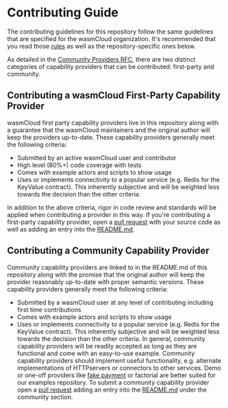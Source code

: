 # Contributing Guide

The contributing guidelines for this repository follow the same guidelines that are specified for the wasmCloud organization. It's recommended that you read those [rules](https://github.com/wasmCloud/wasmCloud/blob/main/CONTRIBUTING.md) as well as the repository-specific ones below.

As detailed in the [Community Providers RFC](https://github.com/wasmCloud/wasmCloud/issues/261), there are two distinct categories of capability providers that can be contributed: first-party and community.

## Contributing a wasmCloud First-Party Capability Provider
wasmCloud first party capability providers live in this repository along with a guarantee that the wasmCloud maintainers and the original author will keep the providers up-to-date. These capability providers generally meet the following criteria:
- Submitted by an active wasmCloud user and contributor
- High level (80%+) code coverage with tests
- Comes with example actors and scripts to show usage
- Uses or implements connectivity to a popular service (e.g. Redis for the KeyValue contract). This inherently subjective and will be weighted less towards the decision than the other criteria.

In addition to the above criteria, rigor in code review and standards will be applied when contributing a provider in this way. If you're contributing a first-party capability provider, open a [pull request](https://github.com/wasmCloud/capability-providers/pulls) with your source code as well as adding an entry into the [README.md](https://github.com/wasmCloud/capability-providers/blob/main/README.md).

## Contributing a Community Capability Provider
Community capability providers are linked to in the README.md of this repository along with the promise that the original author will keep the provider reasonably up-to-date with proper semantic versions. These capability providers generally meet the following criteria:
- Submitted by a wasmCloud user at any level of contributing including first time contributions
- Comes with example actors and scripts to show usage
- Uses or implements connectivity to a popular service (e.g. Redis for the KeyValue contract). This inherently subjective and will be weighted less towards the decision than the other criteria.
In general, community capability providers will be readily accepted as long as they are functional and come with an easy-to-use example. Community capability providers should implement useful functionality, e.g. alternate implementations of HTTPservers or connectors to other services. Demo or one-off providers like [fake payment](https://github.com/wasmCloud/examples/tree/main/provider/fakepay) or factorial are better suited for our examples repository. To submit a community capability provider open a [pull request](https://github.com/wasmCloud/capability-providers/pulls) adding an entry into the [README.md](https://github.com/wasmCloud/capability-providers/blob/main/README.md) under the community section.